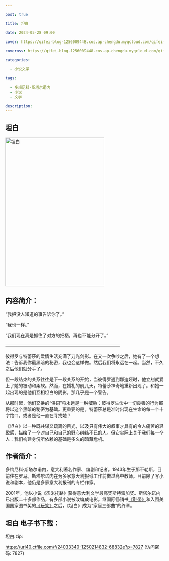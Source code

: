 ```yaml
---

post: true

title: 坦白

date: 2024-05-28 09:00

cover: https://qifei-blog-1256009448.cos.ap-chengdu.myqcloud.com/qifei-blog/660a8c249f345e8d0358898c.jpg

coveross: https://qifei-blog-1256009448.cos.ap-chengdu.myqcloud.com/qifei-blog/660a8c249f345e8d0358898c.jpg

categories:

  - 小说文学

tags:

  - 多梅尼科·斯塔尔诺内
  - 小说
  - 文学

description:
---
```


## 坦白
<img alt="坦白 " class="aligncenter loaded" data-was-processed="true" decoding="async" fetchpriority="high" height="471" src="https://qifei-blog-1256009448.cos.ap-chengdu.myqcloud.com/qifei-blog/660a8c249f345e8d0358898c.jpg " style="cursor: zoom-in;" width="314"/>

## 内容简介：

“我把没人知道的事告诉你了。”

“我也一样。”

“我们现在真是抓住了对方的把柄，再也不能分开了。”

——————————————————————————

彼得罗与特蕾莎的爱情生活充满了刀光剑影。在又一次争吵之后，她有了一个想法：告诉我你最黑暗的秘密，我也会这样做。然后我们将永远在一起。当然，不久之后他们就分手了。

但一段结束的关系往往是下一段关系的开始，当彼得罗遇到娜迪娅时，他立刻就爱上了她的被动和柔软。然而，在婚礼的前几天，特蕾莎神奇地重新出现了。和她一起出现的是他们互相坦白的阴影，那几乎是一个警告。

从那时起，他们交换的“供词”将永远是一种威胁：彼得罗生命中一切良善的行为都将以这个黑暗的秘密为基础。更重要的是，特蕾莎总是准时出现在生命的每一个十字路口。或者是他一直在寻找她？

《坦白》以一种既共谋又疏离的目光，以及只有伟大的叙事才具有的令人痛苦的轻盈感，描绘了一个对自己和自己的野心纠结不已的人。但它实际上关于我们每一个人：我们构建身份所依赖的基础是多么的暗藏危机。

## 作者简介：

多梅尼科·斯塔尔诺内，意大利著名作家、编剧和记者。1943年生于那不勒斯，目前住在罗马。斯塔尔诺内在为多家意大利报纸工作前做过高中教师。目前除了写小说和剧本，他仍是多家意大利报刊的专栏作家。

2001年，他以小说《杰米托路》获得意大利文学最高奖斯特雷加奖。斯塔尔诺内已出版二十多部作品，有多部小说被改编成电影。继国际畅销书<a href="https://www.huibooks.com/3892.html">《鞋带》</a>和入围美国国家图书奖的<a href="https://www.huibooks.com/1920.html">《玩笑》</a>之后，《坦白》成为“家庭三部曲”的终章。

## 坦白 电子书下载：



坦白.zip: 

https://url40.ctfile.com/f/24033340-1250214832-68832e?p=7827 (访问密码: 7827)
